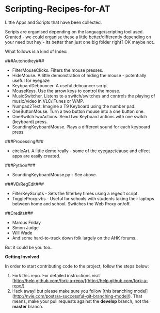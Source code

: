 Scripting-Recipes-for-AT
========================

Little Apps and Scripts that have been collected. 

Scripts are organised depending on the language/scripting tool used. Granted - we could organise these a little better/differently depending on your need but hey - its better than just one big folder right? OK maybe not..

What follows is a kind of Index:

###Autohotkey###
- FilterMouseClicks. Filters the mouse presses. 
- HideMouse. A little demonstration of hiding the mouse - potentially useful for eyegaze
- KeyboardDebouncer. A useful debouncer script
- MouseKeys. Use the arrow keys to control the mouse. 
- MusicSwitcher. Listens to a switch/switches and controls the playing of music/video in VLC/iTunes or WMP. 
- Numpad2Text. Imagine a T9 Keyboard using the number pad. 
- OneButtonMouse. Turn a two button mouse into a one button one. 
- OneSwitchTwoActions. Send two Keyboard actions with one switch (keyboard) press. 
- SoundingKeyboardMouse. Plays a different sound for each keyboard press. 

###Processing###
- circleArt. A little demo really - some of the eyegaze/cause and effect apps are easily created. 

###Python###
- SoundingKeyboardMouse.py - See above. 

###VB/RegEdit###
- FilterKeyScripts - Sets the filterkey times using a regedit script. 
- ToggleProxy.vbs - Useful for schools with students taking their laptops between home and school. Switches the Web Proxy on/off. 

##Credits###
- Marcus Friday
- Simon Judge
- Will Wade
- And some hard-to-track down folk largely on the AHK forums..

But it could be you too..

**Getting Involved**

In order to start contributing code to the project, follow the steps below:

1. Fork this repo. For detailed instructions visit [http://help.github.com/fork-a-repo/](http://help.github.com/fork-a-repo/)
2. Hack away! but please make sure you follow [this branching model] (http://nvie.com/posts/a-successful-git-branching-model/). That means, make your pull requests against the **develop** branch, not the **master** branch.

